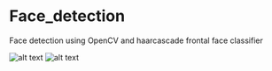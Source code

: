 # Face_detection
Face detection using OpenCV and haarcascade frontal face classifier


![alt text](http://url/to/img.png)
![alt text](http://url/to/img.png)

